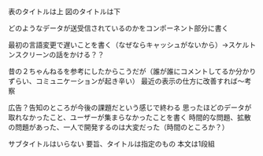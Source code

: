 表のタイトルは上
図のタイトルは下

どのようなデータが送受信されているのかをコンポーネント部分に書く

最初の言語変更で遅いことを書く（なぜならキャッシュがないから）→スケルトンスクリーンの話をかける？？

昔の２ちゃんねるを参考にしたからこうだが（誰が誰にコメントしてるか分かりずらい、コミュニケーションが起き辛い）
最近の表示の仕方に改善すれば〜考察

広告？告知のところが今後の課題だという感じで終わる
思ったほどのデータが取れなかったこと、ユーザーが集まらなかったことを書く
時間的な問題、拡散の問題があった、一人で開発するのは大変だった（時間のところか？）

サブタイトルはいらない
要旨、タイトルは指定のもの
本文は1段組